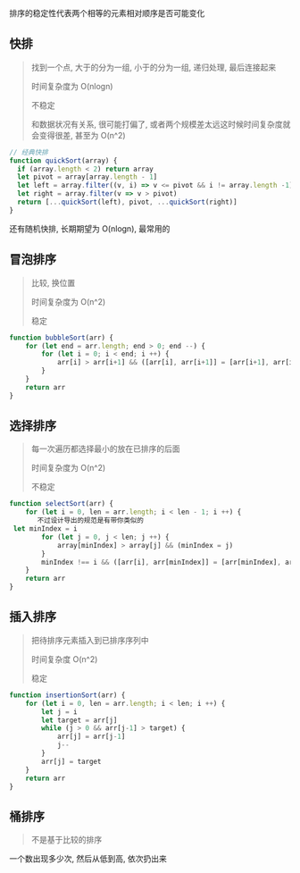 排序的稳定性代表两个相等的元素相对顺序是否可能变化

## 快排

> 找到一个点, 大于的分为一组, 小于的分为一组, 递归处理, 最后连接起来
>
> 时间复杂度为 O(nlogn)
>
> 不稳定
>
> 和数据状况有关系, 很可能打偏了, 或者两个规模差太远这时候时间复杂度就会变得很差, 甚至为 O(n^2)

```js
// 经典快排
function quickSort(array) {
  if (array.length < 2) return array
  let pivot = array[array.length - 1]
  let left = array.filter((v, i) => v <= pivot && i != array.length -1)
  let right = array.filter(v => v > pivot)
  return [...quickSort(left), pivot, ...quickSort(right)]
}
```

还有随机快排, 长期期望为 O(nlogn), 最常用的

## 冒泡排序

> 比较, 换位置
>
> 时间复杂度为 O(n^2)
>
> 稳定

```js
function bubbleSort(arr) {
    for (let end = arr.length; end > 0; end --) {
        for (let i = 0; i < end; i ++) {
            arr[i] > arr[i+1] && ([arr[i], arr[i+1]] = [arr[i+1], arr[i]])
        }
    }
    return arr
}
```



## 选择排序

> 每一次遍历都选择最小的放在已排序的后面
>
> 时间复杂度为 O(n^2)
>
> 不稳定

```js
function selectSort(arr) {
    for (let i = 0, len = arr.length; i < len - 1; i ++) {
       不过设计导出的规范是有带你类似的
 let minIndex = i
        for (let j = 0, j < len; j ++) {
            array[minIndex] > array[j] && (minIndex = j)
        }
        minIndex !== i && ([arr[i], arr[minIndex]] = [arr[minIndex], arr[i]])
    }
    return arr
}
```



## 插入排序

> 把待排序元素插入到已排序序列中
>
> 时间复杂度 O(n^2)
>
> 稳定

```js
function insertionSort(arr) {
    for (let i = 0, len = arr.length; i < len; i ++) {
        let j = i
        let target = arr[j]
        while (j > 0 && arr[j-1] > target) {
            arr[j] = arr[j-1]
            j--
        }
        arr[j] = target
    }
    return arr
}
```



## 桶排序

> 不是基于比较的排序

一个数出现多少次, 然后从低到高, 依次扔出来


